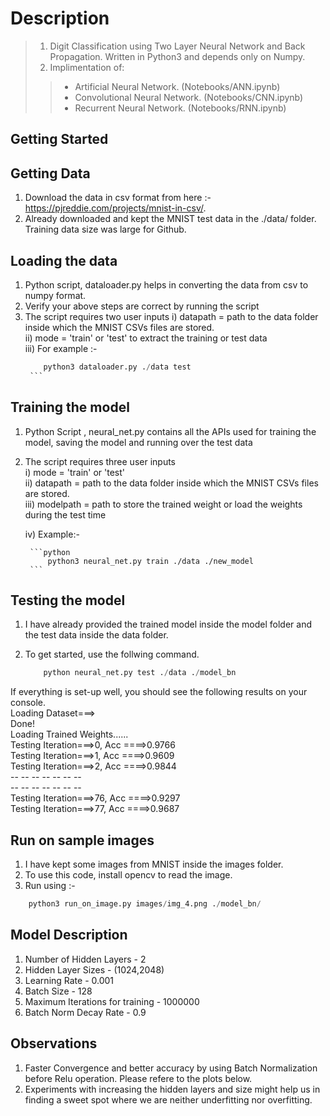 # Description
>1. Digit Classification using Two Layer Neural Network and Back Propagation. Written in Python3 and depends only on Numpy.
>2. Implimentation of:<br/>
>>* Artificial Neural Network. (Notebooks/ANN.ipynb)
>>* Convolutional Neural Network. (Notebooks/CNN.ipynb)
>>* Recurrent Neural Network. (Notebooks/RNN.ipynb)

## Getting Started

## Getting Data
1) Download the data in csv format from here :- https://pjreddie.com/projects/mnist-in-csv/.
2) Already downloaded and kept the MNIST test data in the ./data/ folder. Training data size was large for Github.

## Loading the data
1) Python script, dataloader.py helps in converting the data from csv to numpy format.
2) Verify your above steps are correct by running the script
3) The script requires two user inputs
  i) datapath = path to the data folder inside which the MNIST CSVs files are stored. <br />
  ii) mode = 'train' or 'test' to extract the training or test data<br />
  iii) For example :-<br />
      ```python
          python3 dataloader.py ./data test
       ```
 
## Training the model
1) Python Script , neural_net.py contains all the APIs used for training the model, saving the model and running over the test data
2) The script requires three user inputs<br />
    i)   mode = 'train' or 'test' <br />
    ii)  datapath = path to the data folder inside which the MNIST CSVs files are stored. <br />
    iii) modelpath = path to store the trained weight or load the weights during the test time <br />
    
    iv) Example:-
    
        ```python
            python3 neural_net.py train ./data ./new_model
        ```

## Testing the model
1) I have already provided the trained model inside the model folder and the test data inside the data folder.
2) To get started, use the follwing command.
    
    ```python
        python neural_net.py test ./data ./model_bn
    ```

  If everything is set-up well, you should see the following results on your console.<br />
                        Loading Dataset===><br />
                        Done!<br />
                        Loading Trained Weights......<br />
                        Testing Iteration===>0, Acc ====>0.9766<br />
                        Testing Iteration===>1, Acc ====>0.9609<br />
                        Testing Iteration===>2, Acc ====>0.9844<br />
                                    -- -- -- -- -- -- --<br/>
                                    -- -- -- -- -- -- --<br/>
                        Testing Iteration===>76, Acc ====>0.9297<br />
                        Testing Iteration===>77, Acc ====>0.9687<br />

## Run on sample images
1) I have kept some images from MNIST inside the images folder.
2) To use this code, install opencv to read the image.
3) Run using :-
  
  ```python
      python3 run_on_image.py images/img_4.png ./model_bn/
  ```  
## Model Description
1) Number of Hidden Layers - 2
2) Hidden Layer Sizes - (1024,2048)
3) Learning Rate - 0.001
4) Batch Size - 128
5) Maximum Iterations for training - 1000000
6) Batch Norm Decay Rate - 0.9

## Observations
1) Faster Convergence and better accuracy by using Batch Normalization before Relu operation. Please refere to the plots below.
2) Experiments with increasing the hidden layers and size might help us in finding a sweet spot where we are neither underfitting nor overfitting.

